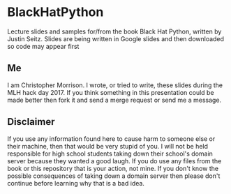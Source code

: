 # BlackHatPython
Lecture slides and samples for/from the book Black Hat Python, written by Justin Seitz.
Slides are being written in Google slides and then downloaded so code may appear first

## Me
I am Christopher Morrison. I wrote, or tried to write, these slides during the MLH hack day 2017. If you think something in this presentation could be made better then fork it and send a merge request or send me a message.

## Disclaimer
If you use any information found here to cause harm to someone else or their machine, then that would be very stupid of you. I will not be held responsible for high school students taking down their school's domain server because they wanted a good laugh. If you do use any files from the book or this repository that is your action, not mine. If you don't know the possible consequences of taking down a domain server then please don't continue before learning why that is a bad idea.
